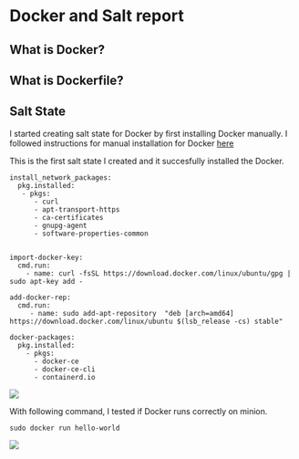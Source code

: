 # Docker and Salt report


## What is Docker?


## What is Dockerfile?

## Salt State

I started creating salt state for Docker by first installing Docker manually. I followed instructions for manual installation for Docker [here](https://docs.docker.com/install/linux/docker-ce/ubuntu/)

This is the first salt state I created and it succesfully installed the Docker.

```
install_network_packages:
  pkg.installed:
   - pkgs:
      - curl
      - apt-transport-https
      - ca-certificates
      - gnupg-agent
      - software-properties-common


import-docker-key:
  cmd.run:
    - name: curl -fsSL https://download.docker.com/linux/ubuntu/gpg |  sudo apt-key add -

add-docker-rep:
  cmd.run:
     - name: sudo add-apt-repository  "deb [arch=amd64] https://download.docker.com/linux/ubuntu $(lsb_release -cs) stable"

docker-packages:
  pkg.installed:
    - pkgs:
      - docker-ce
      - docker-ce-cli
      - containerd.io
```

![](https://github.com/niinavi/salt/blob/master/documents/pics/succeeded-docker-inst.JPG)

With following command, I tested if Docker runs correctly on minion.
```
sudo docker run hello-world
```

![](https://github.com/niinavi/salt/blob/master/documents/pics/docker-hello-world-testi.JPG)


